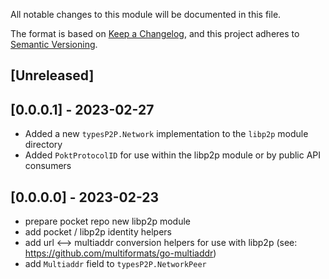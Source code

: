 All notable changes to this module will be documented in this file.

The format is based on [Keep a Changelog](https://keepachangelog.com/en/1.0.0/),
and this project adheres to [Semantic Versioning](https://semver.org/spec/v2.0.0.html).

## [Unreleased]

## [0.0.0.1] - 2023-02-27

- Added a new `typesP2P.Network` implementation to the `libp2p` module directory
- Added `PoktProtocolID` for use within the libp2p module or by public API consumers

## [0.0.0.0] - 2023-02-23

- prepare pocket repo new libp2p module
- add pocket / libp2p identity helpers
- add url <--> multiaddr conversion helpers for use with libp2p (see: https://github.com/multiformats/go-multiaddr)
- add `Multiaddr` field to `typesP2P.NetworkPeer`

<!-- GITHUB_WIKI: changelog/libp2p -->
